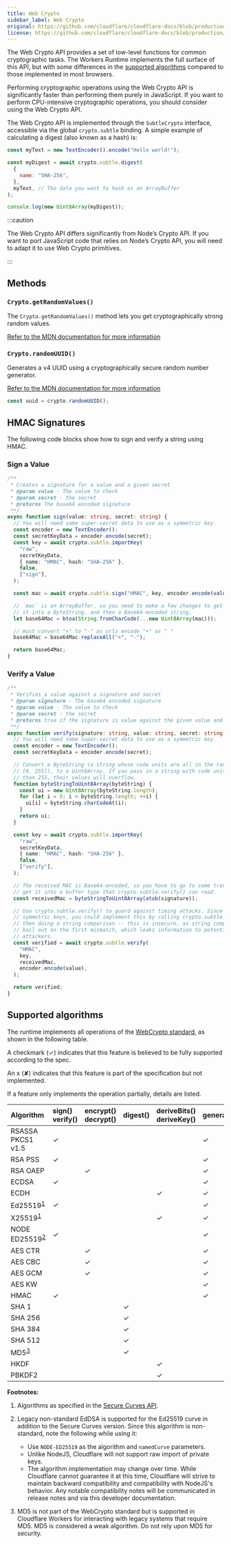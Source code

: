 ```yaml
---
title: Web Crypto
sidebar_label: Web Crypto
original: https://github.com/cloudflare/cloudflare-docs/blob/production/content/workers/runtime-apis/web-crypto.md
license: https://github.com/cloudflare/cloudflare-docs/blob/production/LICENSE
---
```


<style type="text/css">{`
/* This is here to make the table not scroll on full screen */
table th, table td {
  padding: 6px;
}
`}</style>

The Web Crypto API provides a set of low-level functions for common
cryptographic tasks. The Workers Runtime implements the full surface of this
API, but with some differences in the
[supported algorithms](#supported-algorithms) compared to those implemented in
most browsers.

Performing cryptographic operations using the Web Crypto API is significantly
faster than performing them purely in JavaScript. If you want to perform
CPU-intensive cryptographic operations, you should consider using the Web Crypto
API.

The Web Crypto API is implemented through the `SubtleCrypto` interface,
accessible via the global `crypto.subtle` binding. A simple example of
calculating a digest (also known as a hash) is:

```js
const myText = new TextEncoder().encode("Hello world!");

const myDigest = await crypto.subtle.digest(
  {
    name: "SHA-256",
  },
  myText, // The data you want to hash as an ArrayBuffer
);

console.log(new Uint8Array(myDigest));
```

:::caution

The Web Crypto API differs significantly from Node’s Crypto API. If you want to
port JavaScript code that relies on Node’s Crypto API, you will need to adapt it
to use Web Crypto primitives.

:::

## Methods

### `Crypto.getRandomValues()`

The `Crypto.getRandomValues()` method lets you get cryptographically strong
random values.

[Refer to the MDN documentation for more information](https://developer.mozilla.org/en-US/docs/Web/API/Crypto/getRandomValues)

### `Crypto.randomUUID()`

Generates a v4 UUID using a cryptographically secure random number generator.

[Refer to the MDN documentation for more information](https://developer.mozilla.org/en-US/docs/Web/API/Crypto/randomUUID)

```ts
const uuid = crypto.randomUUID();
```

## HMAC Signatures

The following code blocks show how to sign and verify a string using HMAC.

### Sign a Value

```ts
/**
 * Creates a signature for a value and a given secret
 * @param value - The value to check
 * @param secret - the secret
 * @returns The base64 encoded signature
 **/
async function sign(value: string, secret: string) {
  // You will need some super-secret data to use as a symmetric key.
  const encoder = new TextEncoder();
  const secretKeyData = encoder.encode(secret);
  const key = await crypto.subtle.importKey(
    "raw",
    secretKeyData,
    { name: "HMAC", hash: "SHA-256" },
    false,
    ["sign"],
  );

  const mac = await crypto.subtle.sign("HMAC", key, encoder.encode(value));

  // `mac` is an ArrayBuffer, so you need to make a few changes to get
  // it into a ByteString, and then a Base64-encoded string.
  let base64Mac = btoa(String.fromCharCode(...new Uint8Array(mac)));

  // must convert "+" to "-" as urls encode "+" as " "
  base64Mac = base64Mac.replaceAll("+", "-");

  return base64Mac;
}
```

### Verify a Value

```ts
/**
 * Verifies a value against a signature and secret
 * @param signature - The base64 encoded signature
 * @param value - The value to check
 * @param secret - the secret
 * @returns true if the signature is value against the given value and secret
 **/
async function verify(signature: string, value: string, secret: string) {
  // You will need some super-secret data to use as a symmetric key.
  const encoder = new TextEncoder();
  const secretKeyData = encoder.encode(secret);

  // Convert a ByteString (a string whose code units are all in the range
  // [0, 255]), to a Uint8Array. If you pass in a string with code units larger
  // than 255, their values will overflow.
  function byteStringToUint8Array(byteString) {
    const ui = new Uint8Array(byteString.length);
    for (let i = 0; i < byteString.length; ++i) {
      ui[i] = byteString.charCodeAt(i);
    }
    return ui;
  }

  const key = await crypto.subtle.importKey(
    "raw",
    secretKeyData,
    { name: "HMAC", hash: "SHA-256" },
    false,
    ["verify"],
  );

  // The received MAC is Base64-encoded, so you have to go to some trouble to
  // get it into a buffer type that crypto.subtle.verify() can read.
  const receivedMac = byteStringToUint8Array(atob(signature));

  // Use crypto.subtle.verify() to guard against timing attacks. Since HMACs use
  // symmetric keys, you could implement this by calling crypto.subtle.sign() and
  // then doing a string comparison -- this is insecure, as string comparisons
  // bail out on the first mismatch, which leaks information to potential
  // attackers.
  const verified = await crypto.subtle.verify(
    "HMAC",
    key,
    receivedMac,
    encoder.encode(value),
  );

  return verified;
}
```

## Supported algorithms

The runtime implements all operations of the
[WebCrypto standard](https://www.w3.org/TR/WebCryptoAPI/), as shown in the
following table.

A checkmark (✓) indicates that this feature is believed to be fully supported
according to the spec.

An x (✘) indicates that this feature is part of the specification but not
implemented.

If a feature only implements the operation partially, details are listed.

| Algorithm                                          | sign()<br/>verify() | encrypt()<br/>decrypt() | digest() | deriveBits()<br/>deriveKey() | generateKey() | wrapKey()<br/>unwrapKey() | exportKey() | importKey() |
| :------------------------------------------------- | :------------------ | :---------------------- | :------- | :--------------------------- | :------------ | :------------------------ | :---------- | :---------- |
| RSASSA PKCS1 v1.5                                  | ✓                   |                         |          |                              | ✓             |                           | ✓           | ✓           |
| RSA PSS                                            | ✓                   |                         |          |                              | ✓             |                           | ✓           | ✓           |
| RSA OAEP                                           |                     | ✓                       |          |                              | ✓             | ✓                         | ✓           | ✓           |
| ECDSA                                              | ✓                   |                         |          |                              | ✓             |                           | ✓           | ✓           |
| ECDH                                               |                     |                         |          | ✓                            | ✓             |                           | ✓           | ✓           |
| Ed25519<sup><a href="#footnote-1">1</a></sup>      | ✓                   |                         |          |                              | ✓             |                           | ✓           | ✓           |
| X25519<sup><a href="#footnote-1">1</a></sup>       |                     |                         |          | ✓                            | ✓             |                           | ✓           | ✓           |
| NODE ED25519<sup><a href="#footnote-2">2</a></sup> | ✓                   |                         |          |                              | ✓             |                           | ✓           | ✓           |
| AES CTR                                            |                     | ✓                       |          |                              | ✓             | ✓                         | ✓           | ✓           |
| AES CBC                                            |                     | ✓                       |          |                              | ✓             | ✓                         | ✓           | ✓           |
| AES GCM                                            |                     | ✓                       |          |                              | ✓             | ✓                         | ✓           | ✓           |
| AES KW                                             |                     |                         |          |                              | ✓             | ✓                         | ✓           | ✓           |
| HMAC                                               | ✓                   |                         |          |                              | ✓             |                           | ✓           | ✓           |
| SHA 1                                              |                     |                         | ✓        |                              |               |                           |             |             |
| SHA 256                                            |                     |                         | ✓        |                              |               |                           |             |             |
| SHA 384                                            |                     |                         | ✓        |                              |               |                           |             |             |
| SHA 512                                            |                     |                         | ✓        |                              |               |                           |             |             |
| MD5<sup><a href="#footnote-3">3</a></sup>          |                     |                         | ✓        |                              |               |                           |             |             |
| HKDF                                               |                     |                         |          | ✓                            |               |                           |             | ✓           |
| PBKDF2                                             |                     |                         |          | ✓                            |               |                           |             | ✓           |

**Footnotes:**

1.  <a name="footnote-1"></a> Algorithms as specified in the
    [Secure Curves API](https://wicg.github.io/webcrypto-secure-curves).
2.  <a name="footnote-2"></a> Legacy non-standard EdDSA is supported for the
    Ed25519 curve in addition to the Secure Curves version. Since this algorithm
    is non-standard, note the following while using it:

    - Use `NODE-ED25519` as the algorithm and `namedCurve` parameters.
    - Unlike NodeJS, Cloudflare will not support raw import of private keys.
    - The algorithm implementation may change over time. While Cloudflare cannot
      guarantee it at this time, Cloudflare will strive to maintain backward
      compatibility and compatibility with NodeJS's behavior. Any notable
      compatibility notes will be communicated in release notes and via this
      developer documentation.

3.  <a name="footnote-3"></a> MD5 is not part of the WebCrypto standard but is
    supported in Cloudflare Workers for interacting with legacy systems that
    require MD5. MD5 is considered a weak algorithm. Do not rely upon MD5 for
    security.
